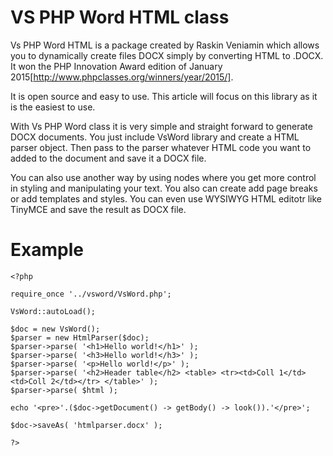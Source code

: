 # VS PHP Word HTML class

Vs PHP Word HTML is a package created by Raskin Veniamin which allows you to dynamically create files DOCX simply by converting HTML to .DOCX. It won the PHP Innovation Award edition of January 2015[http://www.phpclasses.org/winners/year/2015/].

It is open source and easy to use. This article will focus on this library as it is the easiest to use.
 
With Vs PHP Word class it is very simple and straight forward to generate DOCX documents. You just include VsWord library and create a HTML parser object. Then pass to the parser whatever HTML code you want to added to the document and save it a DOCX file.

You can also use another way by using nodes where you get more control in styling and manipulating your text. You also can create add page breaks or add templates and styles. You can even use WYSIWYG HTML editotr like TinyMCE and save the result as DOCX file.

# Example
```
<?php

require_once '../vsword/VsWord.php'; 

VsWord::autoLoad();

$doc = new VsWord(); 
$parser = new HtmlParser($doc);
$parser->parse( '<h1>Hello world!</h1>' );
$parser->parse( '<h3>Hello world!</h3>' );
$parser->parse( '<p>Hello world!</p>' );
$parser->parse( '<h2>Header table</h2> <table> <tr><td>Coll 1</td><td>Coll 2</td></tr> </table>' );
$parser->parse( $html );

echo '<pre>'.($doc->getDocument() -> getBody() -> look()).'</pre>';

$doc->saveAs( 'htmlparser.docx' );

?>
```
